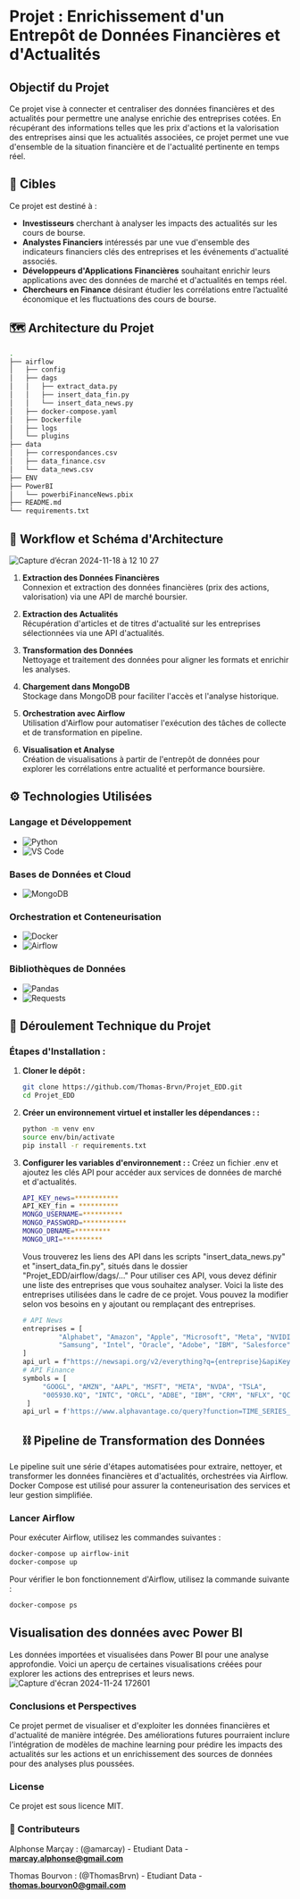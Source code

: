 # Projet : Enrichissement d'un Entrepôt de Données Financières et d'Actualités

## Objectif du Projet

Ce projet vise à connecter et centraliser des données financières et des actualités pour permettre une analyse enrichie des entreprises cotées. En récupérant des informations telles que les prix d'actions et la valorisation des entreprises ainsi que les actualités associées, ce projet permet une vue d'ensemble de la situation financière et de l'actualité pertinente en temps réel.

## 🎯 Cibles

Ce projet est destiné à :

- **Investisseurs** cherchant à analyser les impacts des actualités sur les cours de bourse.
- **Analystes Financiers** intéressés par une vue d'ensemble des indicateurs financiers clés des entreprises et les événements d'actualité associés.
- **Développeurs d'Applications Financières** souhaitant enrichir leurs applications avec des données de marché et d'actualités en temps réel.
- **Chercheurs en Finance** désirant étudier les corrélations entre l’actualité économique et les fluctuations des cours de bourse.

## 🗺️ Architecture du Projet 
```bash 
.
├── airflow
│   ├── config
│   ├── dags
│   │   ├── extract_data.py
│   │   ├── insert_data_fin.py
│   │   └── insert_data_news.py
│   ├── docker-compose.yaml
│   ├── Dockerfile
│   ├── logs
│   └── plugins
├── data
│   ├── correspondances.csv
│   ├── data_finance.csv
│   └── data_news.csv
├── ENV
├── PowerBI
│   └── powerbiFinanceNews.pbix
├── README.md
└── requirements.txt
```




## 🔀 Workflow et Schéma d'Architecture 

![Capture d’écran 2024-11-18 à 12 10 27](https://github.com/user-attachments/assets/a0fbd906-aca0-4f1f-9c14-bb8c5705387a)



1. **Extraction des Données Financières**  
   Connexion et extraction des données financières (prix des actions, valorisation) via une API de marché boursier.

2. **Extraction des Actualités**  
   Récupération d'articles et de titres d'actualité sur les entreprises sélectionnées via une API d'actualités.

3. **Transformation des Données**  
   Nettoyage et traitement des données pour aligner les formats et enrichir les analyses.

4. **Chargement dans MongoDB**  
   Stockage dans MongoDB pour faciliter l'accès et l'analyse historique.

5. **Orchestration avec Airflow**  
   Utilisation d'Airflow pour automatiser l'exécution des tâches de collecte et de transformation en pipeline.

6. **Visualisation et Analyse**  
   Création de visualisations à partir de l'entrepôt de données pour explorer les corrélations entre actualité et performance boursière.

## ⚙️ Technologies Utilisées

### Langage et Développement

- ![Python](https://img.shields.io/badge/Python-3.10-blue?logo=python&logoColor=white)
- ![VS Code](https://img.shields.io/badge/VS_Code-1.79-blue?logo=visualstudiocode&logoColor=white)

### Bases de Données et Cloud

- ![MongoDB](https://img.shields.io/badge/MongoDB-5.0-green?logo=mongodb&logoColor=white)

### Orchestration et Conteneurisation

- ![Docker](https://img.shields.io/badge/Docker-20.10.7-blue?logo=docker&logoColor=white)
- ![Airflow](https://img.shields.io/badge/Apache%20Airflow-2.5.0-blue?logo=apacheairflow&logoColor=white)

### Bibliothèques de Données

- ![Pandas](https://img.shields.io/badge/Pandas-1.5.3-green?logo=pandas&logoColor=white)
- ![Requests](https://img.shields.io/badge/Requests-2.28.1-brightgreen?logo=python&logoColor=white)

## 🚀 Déroulement Technique du Projet

### Étapes d'Installation :

1. **Cloner le dépôt :**
   ```bash
   git clone https://github.com/Thomas-Brvn/Projet_EDD.git
   cd Projet_EDD
   ```
2. **Créer un environnement virtuel et installer les dépendances : :**
   ```bash
   python -m venv env
   source env/bin/activate
   pip install -r requirements.txt
   ```

3. **Configurer les variables d'environnement : :**
   Créez un fichier .env et ajoutez les clés API pour accéder aux services de données de marché et d'actualités.
   ```bash
   API_KEY_news=***********
   API_KEY_fin = **********
   MONGO_USERNAME=**********
   MONGO_PASSWORD=***********
   MONGO_DBNAME=*********
   MONGO_URI=**********
   ```
   Vous trouverez les liens des API dans les scripts "insert_data_news.py" et "insert_data_fin.py", situés dans le dossier "Projet_EDD/airflow/dags/..."
Pour utiliser ces API, vous devez définir une liste des entreprises que vous souhaitez analyser. Voici la liste des entreprises utilisées dans le cadre de ce projet. Vous pouvez la modifier selon vos besoins en y ajoutant ou remplaçant des entreprises.
   ```bash
   # API News
   entreprises = [
            "Alphabet", "Amazon", "Apple", "Microsoft", "Meta", "NVIDIA", "Tesla",
            "Samsung", "Intel", "Oracle", "Adobe", "IBM", "Salesforce", "Netflix", "Qualcomm"
   ]
   api_url = f"https://newsapi.org/v2/everything?q={entreprise}&apiKey={api_key}"
   # API Finance
   symbols = [
        "GOOGL", "AMZN", "AAPL", "MSFT", "META", "NVDA", "TSLA",
        "005930.KQ", "INTC", "ORCL", "ADBE", "IBM", "CRM", "NFLX", "QCOM"
    ]
   api_url = f'https://www.alphavantage.co/query?function=TIME_SERIES_DAILY&symbol={symbol}&apikey={api_key}&outputsize=compact'
   ```

   ## ⛓️ Pipeline de Transformation des Données

Le pipeline suit une série d'étapes automatisées pour extraire, nettoyer, et transformer les données financières et d'actualités, orchestrées via Airflow. Docker Compose est utilisé pour assurer la conteneurisation des services et leur gestion simplifiée.

### Lancer Airflow
Pour exécuter Airflow, utilisez les commandes suivantes :

```bash
docker-compose up airflow-init
docker-compose up
```
Pour vérifier le bon fonctionnement d'Airflow, utilisez la commande suivante :
```bash
docker-compose ps
```

## Visualisation des données avec Power BI
Les données importées et visualisées dans Power BI pour une analyse approfondie. Voici un aperçu de certaines visualisations créées pour explorer les actions des entreprises et leurs news.
![Capture d'écran 2024-11-24 172601](https://github.com/user-attachments/assets/80bdbaf9-e31f-463a-adeb-29e7b6bacb99)


### Conclusions et Perspectives
Ce projet permet de visualiser et d'exploiter les données financières et d'actualité de manière intégrée. Des améliorations futures pourraient inclure l'intégration de modèles de machine learning pour prédire les impacts des actualités sur les actions et un enrichissement des sources de données pour des analyses plus poussées.

### License 
Ce projet est sous licence MIT.

### 🙌 Contributeurs
Alphonse Marçay : (@amarcay) - Etudiant Data  -**marcay.alphonse@gmail.com**

Thomas Bourvon  : (@ThomasBrvn) - Etudiant Data  -**thomas.bourvon0@gmail.com**












